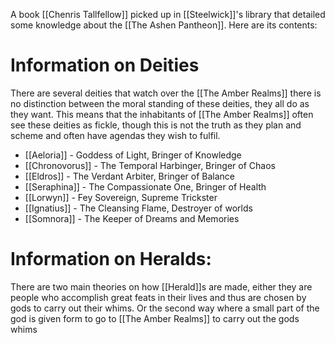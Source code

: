 A book [[Chenris Tallfellow]] picked up in [[Steelwick]]'s library that detailed some knowledge about the [[The Ashen Pantheon]]. Here are its contents:

# Information on Deities 
There are several deities that watch over the [[The Amber Realms]] there is no distinction between the moral standing of these deities, they all do as they want. This means that the inhabitants of [[The Amber Realms]] often see these deities as fickle, though this is not the truth as they plan and scheme and often have agendas they wish to fulfil.

- [[Aeloria]] - Goddess of Light, Bringer of Knowledge 
- [[Chronovorus]] - The Temporal Harbinger, Bringer of Chaos 
- [[Eldros]] - The Verdant Arbiter, Bringer of Balance 
- [[Seraphina]] - The Compassionate One, Bringer of Health
- [[Lorwyn]] - Fey Sovereign, Supreme Trickster 
- [[Ignatius]] - The Cleansing Flame, Destroyer of worlds
- [[Somnora]] - The Keeper of Dreams and Memories

# Information on Heralds: 
There are two main theories on how [[Herald]]s are made, either they are people who accomplish great feats in their lives and thus are chosen by gods to carry out their whims. Or the second way where a small part of the god is given form to go to [[The Amber Realms]] to carry out the gods whims